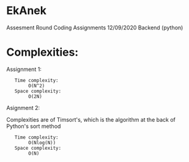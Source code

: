 # EkAnek
Assesment Round Coding Assignments 12/09/2020
Backend (python)

# Complexities:

   Assignment 1:

       Time complexity: 
            O(N^2)
       Space complexity: 
            O(2N)

   Asignment 2:
   
   Complexities are of Timsort's, which is the algorithm at the back of Python's sort method
   
       Time complexity: 
            O(Nlog(N))
       Space complexity: 
            O(N)


